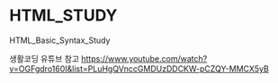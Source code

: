 # HTML_STUDY
HTML_Basic_Syntax_Study

생활코딩 유튜브 참고
https://www.youtube.com/watch?v=OGFgdro160I&list=PLuHgQVnccGMDUzDDCKW-pCZQY-MMCX5yB
